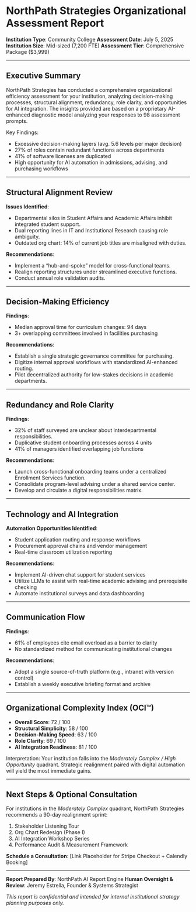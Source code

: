 # NorthPath Strategies Organizational Assessment Report

**Institution Type**: Community College
**Assessment Date**: July 5, 2025
**Institution Size**: Mid-sized (7,200 FTE)
**Assessment Tier**: Comprehensive Package (\$3,999)

---

## Executive Summary

NorthPath Strategies has conducted a comprehensive organizational efficiency assessment for your institution, analyzing decision-making processes, structural alignment, redundancy, role clarity, and opportunities for AI integration. The insights provided are based on a proprietary AI-enhanced diagnostic model analyzing your responses to 98 assessment prompts.

Key Findings:

* Excessive decision-making layers (avg. 5.6 levels per major decision)
* 27% of roles contain redundant functions across departments
* 41% of software licenses are duplicated
* High opportunity for AI automation in admissions, advising, and purchasing workflows

---

## Structural Alignment Review

**Issues Identified**:

* Departmental silos in Student Affairs and Academic Affairs inhibit integrated student support.
* Dual reporting lines in IT and Institutional Research causing role ambiguity.
* Outdated org chart: 14% of current job titles are misaligned with duties.

**Recommendations**:

* Implement a “hub-and-spoke” model for cross-functional teams.
* Realign reporting structures under streamlined executive functions.
* Conduct annual role validation audits.

---

## Decision-Making Efficiency

**Findings**:

* Median approval time for curriculum changes: 94 days
* 3+ overlapping committees involved in facilities purchasing

**Recommendations**:

* Establish a single strategic governance committee for purchasing.
* Digitize internal approval workflows with standardized AI-enhanced routing.
* Pilot decentralized authority for low-stakes decisions in academic departments.

---

## Redundancy and Role Clarity

**Findings**:

* 32% of staff surveyed are unclear about interdepartmental responsibilities.
* Duplicative student onboarding processes across 4 units
* 41% of managers identified overlapping job functions

**Recommendations**:

* Launch cross-functional onboarding teams under a centralized Enrollment Services function.
* Consolidate program-level advising under a shared service center.
* Develop and circulate a digital responsibilities matrix.

---

## Technology and AI Integration

**Automation Opportunities Identified**:

* Student application routing and response workflows
* Procurement approval chains and vendor management
* Real-time classroom utilization reporting

**Recommendations**:

* Implement AI-driven chat support for student services
* Utilize LLMs to assist with real-time academic advising and prerequisite checking
* Automate institutional surveys and data dashboarding

---

## Communication Flow

**Findings**:

* 61% of employees cite email overload as a barrier to clarity
* No standardized method for communicating institutional changes

**Recommendations**:

* Adopt a single source-of-truth platform (e.g., intranet with version control)
* Establish a weekly executive briefing format and archive

---

## Organizational Complexity Index (OCI™)

* **Overall Score**: 72 / 100
* **Structural Simplicity**: 58 / 100
* **Decision-Making Speed**: 63 / 100
* **Role Clarity**: 69 / 100
* **AI Integration Readiness**: 81 / 100

Interpretation: Your institution falls into the *Moderately Complex / High Opportunity* quadrant. Strategic realignment paired with digital automation will yield the most immediate gains.

---

## Next Steps & Optional Consultation

For institutions in the *Moderately Complex* quadrant, NorthPath Strategies recommends a 90-day realignment sprint:

1. Stakeholder Listening Tour
2. Org Chart Redesign (Phase I)
3. AI Integration Workshop Series
4. Performance Audit & Measurement Framework

**Schedule a Consultation**: \[Link Placeholder for Stripe Checkout + Calendly Booking]

---

**Report Prepared By**: NorthPath AI Report Engine
**Human Oversight & Review**: Jeremy Estrella, Founder & Systems Strategist

*This report is confidential and intended for internal institutional strategy planning purposes only.*
